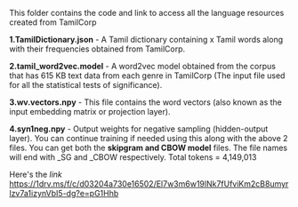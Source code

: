This folder contains the code and link to access all the language resources created from TamilCorp

**1.TamilDictionary.json** - A Tamil dictionary containing x Tamil words along with their frequencies obtained from TamilCorp.

**2.tamil_word2vec.model** - A word2vec model obtained from the corpus that has 615 KB text data from each genre in TamilCorp (The input file used for all the statistical tests of significance).

**3.wv.vectors.npy** - This file contains the word vectors (also known as the input embedding matrix or projection layer).

**4.syn1neg.npy** - Output weights for negative sampling (hidden-output layer). You can continue training if needed using this along with the above 2 files.
You can get both the **skipgram and CBOW model** files. The file names will end with _SG and _CBOW respectively.
Total tokens = 4,149,013

Here's the *link*
https://1drv.ms/f/c/d03204a730e16502/El7w3m6w19lNk7fUfviKm2cB8umyrlzv7a1izynVbI5-dg?e=pG1Hhb
